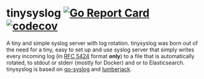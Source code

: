 # tinysyslog [![Go Report Card](https://goreportcard.com/badge/github.com/alexferl/tinysyslog)](https://goreportcard.com/report/github.com/alexferl/tinysyslog) [![codecov](https://codecov.io/gh/alexferl/tinysyslog/branch/master/graph/badge.svg)](https://codecov.io/gh/alexferl/tinysyslog)

A tiny and simple syslog server with log rotation. tinysyslog was born out of the need for a tiny, easy to set up and 
use syslog server that simply writes every incoming log (in [RFC 5424](https://datatracker.ietf.org/doc/html/rfc5424) format **only**) to a file that is automatically rotated, 
to stdout or stderr (mostly for Docker) and or to Elasticsearch.
tinysyslog is based on [go-syslog](https://github.com/mcuadros/go-syslog) and [lumberjack](https://github.com/natefinch/lumberjack).

